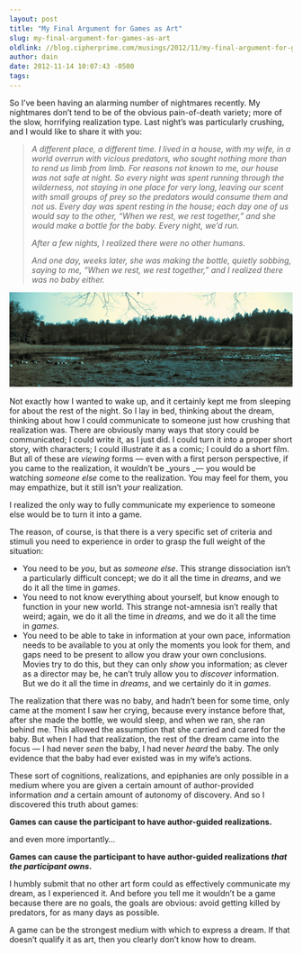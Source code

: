 ```yaml
---
layout: post
title: "My Final Argument for Games as Art"
slug: my-final-argument-for-games-as-art
oldlink: //blog.cipherprime.com/musings/2012/11/my-final-argument-for-games-as-art
author: dain
date: 2012-11-14 10:07:43 -0500
tags: 
---
```


So I’ve been having an alarming number of nightmares recently. My nightmares don’t tend to be of the obvious pain-of-death variety; more of the slow, horrifying realization type. Last night’s was particularly crushing, and I would like to share it with you:

> _A different place, a different time. I lived in a house, with my wife, in a world overrun with vicious predators, who sought nothing more than to rend us limb from limb. For reasons not known to me, our house was not safe at night. So every night was spent running through the wilderness, not staying in one place for very long, leaving our scent with small groups of prey so the predators would consume them and not us. Every day was spent resting in the house; each day one of us would say to the other, “When we rest, we rest together,” and she would make a bottle for the baby. Every night, we’d run._
> 
> _After a few nights, I realized there were no other humans._
> 
> _And one day, weeks later, she was making the bottle, quietly sobbing, saying to me, “When we rest, we rest together,” and I realized there was no baby either._

[![](/img/blog/5699224946_b28bb014dc_b.jpg "Dain Landscape")](/img/blog/5699224946_b28bb014dc_b.jpg)

Not exactly how I wanted to wake up, and it certainly kept me from sleeping for about the rest of the night. So I lay in bed, thinking about the dream, thinking about how I could communicate to someone just how crushing that realization was. There are obviously many ways that story could be communicated; I could write it, as I just did. I could turn it into a proper short story, with characters; I could illustrate it as a comic; I could do a short film. But all of these are _viewing_ forms — even with a first person perspective, if you came to the realization, it wouldn’t be _yours _— you would be watching _someone else_ come to the realization. You may feel for them, you may empathize, but it still isn’t _your_ realization.

I realized the only way to fully communicate my experience to someone else would be to turn it into a game.

The reason, of course, is that there is a very specific set of criteria and stimuli you need to experience in order to grasp the full weight of the situation:

*   You need to be _you_, but as _someone else_. This strange dissociation isn’t a particularly difficult concept; we do it all the time in _dreams_, and we do it all the time in _games_.
*   You need to not know everything about yourself, but know enough to function in your new world. This strange not-amnesia isn’t really that weird; again, we do it all the time in _dreams_, and we do it all the time in _games_.
*   You need to be able to take in information at your own pace, information needs to be available to you at only the moments you look for them, and gaps need to be present to allow you draw your own conclusions. Movies try to do this, but they can only _show_ you information; as clever as a director may be, he can’t truly allow you to _discover_ information. But we do it all the time in _dreams_, and we certainly do it in _games_.

The realization that there was no baby, and hadn’t been for some time, only came at the moment I saw her crying, because every instance before that, after she made the bottle, we would sleep, and when we ran, she ran behind me. This allowed the assumption that she carried and cared for the baby. But when I had that realization, the rest of the dream came into the focus — I had never _seen_ the baby, I had never _heard_ the baby. The only evidence that the baby had ever existed was in my wife’s actions.

These sort of cognitions, realizations, and epiphanies are only possible in a medium where you are given a certain amount of author-provided information _and_ a certain amount of autonomy of discovery. And so I discovered this truth about games:

**Games can cause the participant to have author-guided realizations.**

and even more importantly…

**Games can cause the participant to have author-guided realizations _that the participant owns_.**

I humbly submit that no other art form could as effectively communicate my dream, as I experienced it. And before you tell me it wouldn’t be a game because there are no goals, the goals are obvious: avoid getting killed by predators, for as many days as possible.

A game can be the strongest medium with which to express a dream. If that doesn’t qualify it as art, then you clearly don’t know how to dream.
